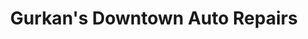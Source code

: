 ---
title: "Gurkan's Downtown Auto Repairs"
url: /cary/gurkans-downtown-auto-repairs/
shop: car repair
---